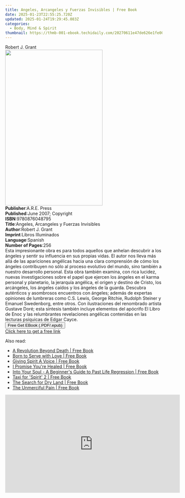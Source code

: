 ```yaml
---
title: Angeles, Arcangeles y Fuerzas Invisibles | Free Book
date: 2025-01-23T22:55:25.720Z
updated: 2025-01-24T19:29:45.083Z
categories:
  - Body, Mind & Spirit
thumbnail: https://thmb-001-ebook.techidaily.com/20270611e47de626e1fe00211e3a042a46fd1d2df96223fd225fe00110053524.jpg
---
```

<main id="book-container">
  <div class="flex flex-col">
    <div class="book-brief flex-1 py-6 px-4 sm:p-6 md:py-10 md:px-8">
      <!-- brief-->
      <div class="book-brief-main">Robert J. Grant</div>
    </div>
    <div
      class="book-meta-info flex-1 grid gap-4 col-start-1 col-end-3 row-start-1 sm:mb-6 sm:grid-cols-4 lg:gap-6 lg:col-start-2 lg:row-end-6 lg:row-span-6 lg:mb-0"
    >
      <div
        class="book-meta-info-left place-content-center mt-4 p-4 text-sm leading-6 col-start-2 col-span-2 dark:text-slate-400"
      >
        <img
          class="w-full h-500 object-cover rounded-lg sm:h-255 sm:col-span-2 lg:col-span-full"
          src="https://img-001-ebook.techidaily.com/8aeafc5e908ae3c6d62192c0285fa8f45c9dfdb37566d86bc24c4002c26c48bd.jpg"
          alt=""
          width="312"
          height="500"
        />
      </div>
      <div
        class="book-meta-info-right mt-2 col-start-1 row-start-2 col-span-3 self-center"
      >
        <!-- meta data  -->
        <div class="flex flex-col px-4 md:px-8">
          <div class="flex-1">
            <strong>Publisher</strong>:<span class="px-2">A.R.E. Press</span>
          </div>
          <div class="flex-1">
            <strong>Published</strong>:<span class="px-2"
              >June 2007; Copyright</span
            >
          </div>
          <div class="flex-1">
            <strong>ISBN</strong>:<span class="px-2">9780876048795</span>
          </div>
          <div class="flex-1">
            <strong>Title</strong>:<span class="px-2"
              >Angeles, Arcangeles y Fuerzas Invisibles</span
            >
          </div>
          <div class="flex-1">
            <strong>Author</strong>:<span class="px-2">Robert J. Grant</span>
          </div>
          <div class="flex-1">
            <strong>Imprint</strong>:<span class="px-2"
              >Libros Illuminados</span
            >
          </div>
          <div class="flex-1">
            <strong>Language</strong>:<span class="px-2">Spanish</span>
          </div>
          <div class="flex-1">
            <strong>Number of Pages</strong>:<span class="px-2">256</span>
          </div>
        </div>
      </div>
    </div>
    <div class="book-description flex-1 py-6 px-4 sm:p-6 md:py-10 md:px-8">
      <div class="book-description-main">
        <div accordion-content="" id="description">
          Esta impresionante obra es para todos aquellos que anhelan descubrir a
          los ángeles y sentir su influencia en sus propias vidas. El autor nos
          lleva más allá de las apariciones angélicas hacia una clara
          comprensión de cómo los ángeles contribuyen no sólo al proceso
          evolutivo del mundo, sino también a nuestro desarrollo personal. Esta
          obra también examina, con rica lucidez, nuevas investigaciones sobre
          el papel que ejercen los ángeles en el karma personal y planetario, la
          jerarquía angélica, el origen y destino de Cristo, los arcángeles, los
          ángeles caídos y los ángeles de la guarda. Descubra auténticos y
          asombrosos encuentros con ángeles; además de expertas opiniones de
          lumbreras como C.S. Lewis, George Ritchie, Rudolph Steiner y Emanuel
          Swedenborg, entre otros. Con ilustraciones del renombrado artista
          Gustave Doré; esta síntesis también incluye elementos del apócrifo El
          Libro de Enoc y las relumbrantes revelaciones angélicas contenidas en
          las lecturas psíquicas de Edgar Cayce.
        </div>
      </div>
    </div>
    <div class="book-excerpts flex-1 py-6 px-4 sm:p-6 md:py-10 md:px-8"></div>
    <div
      class="book-about-author flex-1 py-6 px-4 sm:p-6 md:py-10 md:px-8"
    ></div>
    <div class="book-free-get flex-1 py-6 px-4 sm:p-6 md:py-10 md:px-8">
      <button
        id="btn-free-get"
        class="bg-blue-500 hover:bg-blue-700 text-white font-bold py-2 px-4 rounded"
      >
        Free Get EBook (.PDF/.epub)
      </button>
      <div id="countdown-display" class="px-2 text-lg mt-2"></div>
      <a
        id="free-link"
        class="hidden bg-blue-500 hover:bg-blue-700 text-white font-bold py-2 px-4 rounded"
        href="https://www.ebooks.com/en-us/book/96370972/angeles-arcangeles-y-fuerzas-invisibles/robert-j-grant/"
        target="_blank"
        >Click here to get a free link</a
      >
    </div>
    <script>
      let countdownTime = 0;
      let countdownInterval = null;
      document
        .getElementById('btn-free-get')
        .addEventListener('click', startCountdown);
      function startCountdown() {
        countdownTime = new Date().getTime() + 60000 * 3;
        countdownInterval = setInterval(updateCountdown, 1000);
        document.getElementById('btn-free-get').disabled = true;
        document
          .getElementById('btn-free-get')
          .classList.add('bg-gray-500', 'cursor-not-allowed');
      }
      function updateCountdown() {
        let currentTime = new Date().getTime();
        let timeLeft = countdownTime - currentTime;
        let secondsLeft = Math.floor(timeLeft / 1000);
        document.getElementById('countdown-display').innerHTML =
          `Remaining time: ${secondsLeft} seconds.`;
        if (secondsLeft <= 0) {
          clearInterval(countdownInterval);
          document.getElementById('btn-free-get').classList.add('hidden');
          document.getElementById('free-link').classList.remove('hidden');
          document.getElementById('countdown-display').innerHTML = '';
        }
      }
    </script>
  </div>
</main>

<ins class="adsbygoogle"
      style="display:block"
      data-ad-client="ca-pub-7571918770474297"
      data-ad-slot="8358498916"
      data-ad-format="auto"
      data-full-width-responsive="true"></ins>
    

<span class="atpl-alsoreadstyle">Also read:</span>
<div><ul>
<li><a href="https://novels-ebooks.techidaily.com/210640751-9781647842901-a-revolution-beyond-death/"><u>A Revolution Beyond Death | Free Book</u></a></li>
<li><a href="https://novels-ebooks.techidaily.com/210639927-9781637772799-born-to-serve-with-love/"><u>Born to Serve with Love | Free Book</u></a></li>
<li><a href="https://novels-ebooks.techidaily.com/210640665-9780648525028-giving-spirit-a-voice/"><u>Giving Spirit A Voice | Free Book</u></a></li>
<li><a href="https://novels-ebooks.techidaily.com/210640256-9781639035496-i-promise-youre-healed/"><u>I Promise You're Healed | Free Book</u></a></li>
<li><a href="https://novels-ebooks.techidaily.com/210640334-9798985990911-into-your-soul-a-beginners-guide-to-past-life-regression/"><u>Into Your Soul - A Beginner's Guide to Past Life Regression | Free Book</u></a></li>
<li><a href="https://novels-ebooks.techidaily.com/210640320-9781914083624-taxi-for-spirit-2/"><u>Taxi for 'Spirit' 2 | Free Book</u></a></li>
<li><a href="https://novels-ebooks.techidaily.com/210640290-9798885401395-the-search-for-dry-land/"><u>The Search for Dry Land | Free Book</u></a></li>
<li><a href="https://novels-ebooks.techidaily.com/210640698-9781685262235-the-unmerciful-pain/"><u>The Unmerciful Pain | Free Book</u></a></li>
</ul></div>

<!-- affiliate ads begin -->
<iframe width="560" height="315" src="https://www.youtube.com/embed/AQn0MYjIfyI?si=rIdjT-qMRpjpJXXa" title="YouTube video player" frameborder="0" allow="accelerometer; autoplay; clipboard-write; encrypted-media; gyroscope; picture-in-picture; web-share" referrerpolicy="strict-origin-when-cross-origin" allowfullscreen></iframe>
<!-- affiliate ads end -->

